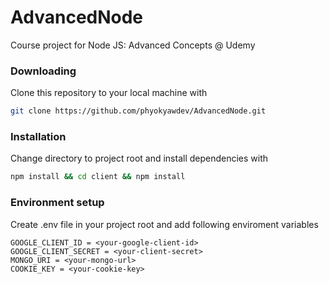 # AdvancedNode

Course project for Node JS: Advanced Concepts @ Udemy

### Downloading

Clone this repository to your local machine with

```bash
git clone https://github.com/phyokyawdev/AdvancedNode.git
```

### Installation

Change directory to project root and install dependencies with

```bash
npm install && cd client && npm install
```

### Environment setup

Create .env file in your project root and add following enviroment variables

```
GOOGLE_CLIENT_ID = <your-google-client-id>
GOOGLE_CLIENT_SECRET = <your-client-secret>
MONGO_URI = <your-mongo-url>
COOKIE_KEY = <your-cookie-key>
```
